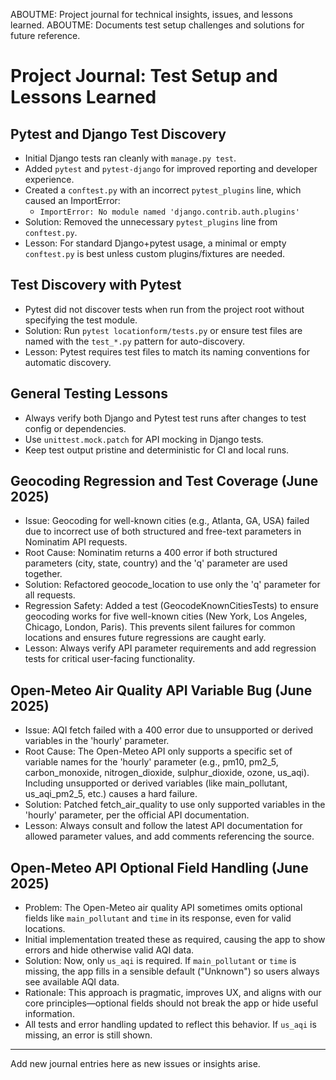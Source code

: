 ABOUTME: Project journal for technical insights, issues, and lessons learned.
ABOUTME: Documents test setup challenges and solutions for future reference.

# Project Journal: Test Setup and Lessons Learned

## Pytest and Django Test Discovery
- Initial Django tests ran cleanly with `manage.py test`.
- Added `pytest` and `pytest-django` for improved reporting and developer experience.
- Created a `conftest.py` with an incorrect `pytest_plugins` line, which caused an ImportError:
  - `ImportError: No module named 'django.contrib.auth.plugins'`
- Solution: Removed the unnecessary `pytest_plugins` line from `conftest.py`.
- Lesson: For standard Django+pytest usage, a minimal or empty `conftest.py` is best unless custom plugins/fixtures are needed.

## Test Discovery with Pytest
- Pytest did not discover tests when run from the project root without specifying the test module.
- Solution: Run `pytest locationform/tests.py` or ensure test files are named with the `test_*.py` pattern for auto-discovery.
- Lesson: Pytest requires test files to match its naming conventions for automatic discovery.

## General Testing Lessons
- Always verify both Django and Pytest test runs after changes to test config or dependencies.
- Use `unittest.mock.patch` for API mocking in Django tests.
- Keep test output pristine and deterministic for CI and local runs.

## Geocoding Regression and Test Coverage (June 2025)
- Issue: Geocoding for well-known cities (e.g., Atlanta, GA, USA) failed due to incorrect use of both structured and free-text parameters in Nominatim API requests.
- Root Cause: Nominatim returns a 400 error if both structured parameters (city, state, country) and the 'q' parameter are used together.
- Solution: Refactored geocode_location to use only the 'q' parameter for all requests.
- Regression Safety: Added a test (GeocodeKnownCitiesTests) to ensure geocoding works for five well-known cities (New York, Los Angeles, Chicago, London, Paris). This prevents silent failures for common locations and ensures future regressions are caught early.
- Lesson: Always verify API parameter requirements and add regression tests for critical user-facing functionality.

## Open-Meteo Air Quality API Variable Bug (June 2025)
- Issue: AQI fetch failed with a 400 error due to unsupported or derived variables in the 'hourly' parameter.
- Root Cause: The Open-Meteo API only supports a specific set of variable names for the 'hourly' parameter (e.g., pm10, pm2_5, carbon_monoxide, nitrogen_dioxide, sulphur_dioxide, ozone, us_aqi). Including unsupported or derived variables (like main_pollutant, us_aqi_pm2_5, etc.) causes a hard failure.
- Solution: Patched fetch_air_quality to use only supported variables in the 'hourly' parameter, per the official API documentation.
- Lesson: Always consult and follow the latest API documentation for allowed parameter values, and add comments referencing the source.

## Open-Meteo API Optional Field Handling (June 2025)

- Problem: The Open-Meteo air quality API sometimes omits optional fields like `main_pollutant` and `time` in its response, even for valid locations.
- Initial implementation treated these as required, causing the app to show errors and hide otherwise valid AQI data.
- Solution: Now, only `us_aqi` is required. If `main_pollutant` or `time` is missing, the app fills in a sensible default ("Unknown") so users always see available AQI data.
- Rationale: This approach is pragmatic, improves UX, and aligns with our core principles—optional fields should not break the app or hide useful information.
- All tests and error handling updated to reflect this behavior. If `us_aqi` is missing, an error is still shown.

---
Add new journal entries here as new issues or insights arise.
